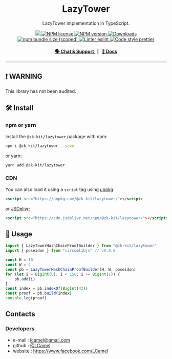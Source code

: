 <p align="center">
    <h1 align="center">
        LazyTower
    </h1>
    <p align="center">LazyTower implementation in TypeScript.</p>
</p>

<p align="center">
    <a href="https://github.com/privacy-scaling-explorations/zk-kit">
        <img src="https://img.shields.io/badge/project-zk--kit-blue.svg?style=flat-square">
    </a>
    <a href="https://github.com/privacy-scaling-explorations/zk-kit/tree/main/packages/lazytower/LICENSE">
        <img alt="NPM license" src="https://img.shields.io/npm/l/%40zk-kit%2Flazytower?style=flat-square">
    </a>
    <a href="https://www.npmjs.com/package/@zk-kit/lazytower">
        <img alt="NPM version" src="https://img.shields.io/npm/v/@zk-kit/lazytower?style=flat-square" />
    </a>
    <a href="https://npmjs.org/package/@zk-kit/lazytower">
        <img alt="Downloads" src="https://img.shields.io/npm/dm/@zk-kit/lazytower.svg?style=flat-square" />
    </a>
    <a href="https://bundlephobia.com/package/@zk-kit/lazytower">
        <img alt="npm bundle size (scoped)" src="https://img.shields.io/bundlephobia/minzip/@zk-kit/lazytower" />
    </a>
    <a href="https://eslint.org/">
        <img alt="Linter eslint" src="https://img.shields.io/badge/linter-eslint-8080f2?style=flat-square&logo=eslint" />
    </a>
    <a href="https://prettier.io/">
        <img alt="Code style prettier" src="https://img.shields.io/badge/code%20style-prettier-f8bc45?style=flat-square&logo=prettier" />
    </a>
</p>

<div align="center">
    <h4>
        <a href="https://appliedzkp.org/discord">
            🗣️ Chat &amp; Support
        </a>
        <span>&nbsp;&nbsp;|&nbsp;&nbsp;</span>
        <a href="https://zkkit.appliedzkp.org/lazytower">
            📘 Docs
        </a>
    </h4>
</div>

---

## ❗ WARNING

This library has not been audited.

## 🛠 Install

### npm or yarn

Install the `@zk-kit/lazytower` package with npm:

```bash
npm i @zk-kit/lazytower --save
```

or yarn:

```bash
yarn add @zk-kit/lazytower
```

### CDN

You can also load it using a `script` tag using [unpkg](https://unpkg.com/):

```html
<script src="https://unpkg.com/@zk-kit/lazytower/"></script>
```

or [JSDelivr](https://www.jsdelivr.com/):

```html
<script src="https://cdn.jsdelivr.net/npm/@zk-kit/lazytower/"></script>
```

## 📜 Usage

```typescript
import { LazyTowerHashChainProofBuilder } from "@zk-kit/lazytower"
import { poseidon } from "circomlibjs" // v0.0.8

const H = 10
const W = 4
const pb = LazyTowerHashChainProofBuilder(H, W, poseidon)
for (let i = BigInt(0); i < 150; i += BigInt(1)) {
    pb.add(i)
}
const index = pb.indexOf(BigInt(42))
const proof = pb.build(index)
console.log(proof)
```

## Contacts

### Developers

-   e-mail : lcamel@gmail.com
-   github : [@LCamel](https://github.com/LCamel)
-   website : https://www.facebook.com/LCamel
